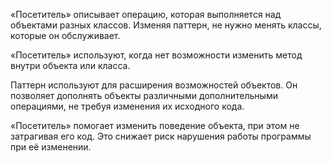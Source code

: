 «Посетитель» описывает операцию, которая выполняется над объектами разных классов. Изменяя паттерн, не нужно менять классы, которые он обслуживает.

«Посетитель» используют, когда нет возможности изменить метод внутри объекта или класса.

Паттерн используют для расширения возможностей объектов. Он позволяет дополнять объекты различными дополнительными операциями, не требуя изменения их исходного кода.

«Посетитель» помогает изменить поведение объекта, при этом не затрагивая его код. Это снижает риск нарушения работы программы при её изменении.